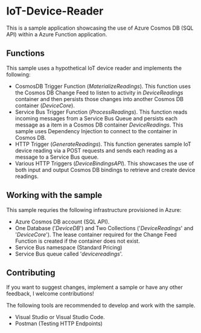 # IoT-Device-Reader

This is a sample application showcasing the use of Azure Cosmos DB (SQL API) within a Azure Function application. 

## Functions

This sample uses a hypothetical IoT device reader and implements the following:

- CosmosDB Trigger Function (*MaterializeReadings*). This function uses the Cosmos DB Change Feed to listen to activity in *DeviceReadings* container and then persists those changes into another Cosmos DB container (*DeviceCore*).
- Service Bus Trigger Function (*ProcessReadings*). This function reads incoming messages from a Service Bus Queue and persists each message as a item in a Cosmos DB container *DeviceReadings*. This sample uses Dependency Injection to connect to the container in Cosmos DB.
- HTTP Trigger (*GenerateReadings*). This function generates sample IoT device reading via a POST requests and sends each reading as a message to a Service Bus queue.
- Various HTTP Triggers (*DeviceBindingsAPI*). This showcases the use of both input and output Cosmos DB bindings to retrieve and create device readings.

## Working with the sample

This sample requries the following infrastructure provisioned in Azure:

- Azure Cosmos DB account (SQL API).
- One Database ('*DeviceDB*') and Two Collections ('*DeviceReadings*' and '*DeviceCore*'). The lease container required for the Change Feed Function is created if the container does not exist.
- Service Bus namespace (Standard Pricing)
- Service Bus queue called '*devicereadings*'.

## Contributing

If you want to suggest changes, implement a sample or have any other feedback, I welcome contributions!

The following tools are recommended to develop and work with the sample.

- Visual Studio or Visual Studio Code.
- Postman (Testing HTTP Endpoints)